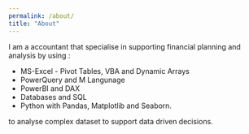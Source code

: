 ```yaml
---
permalink: /about/
title: "About"
---
```


<p>I am a accountant that specialise in supporting financial planning and analysis by using :<p> 
<ul>
<li>MS-Excel - Pivot Tables, VBA and Dynamic Arrays </li>
<li>PowerQuery and M Langunage</li>
<li>PowerBI and DAX</li>
<li>Databases and SQL</li>
<li>Python with Pandas, Matplotlib and Seaborn.</li>
</ul>
<p>to analyse complex dataset to support data driven decisions.<p>

